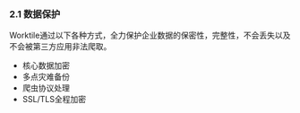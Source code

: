 ### 2.1 数据保护
 Worktile通过以下各种方式，全力保护企业数据的保密性，完整性，不会丢失以及不会被第三方应用非法爬取。
* 核心数据加密
* 多点灾难备份
* 爬虫协议处理
* SSL/TLS全程加密